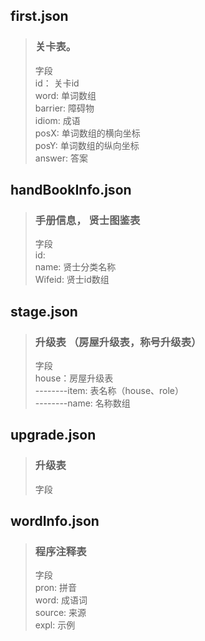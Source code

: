 
## first.json
>  ### 关卡表。  
>  字段    
>        id：  关卡id  
>        word:  单词数组  
>        barrier:  障碍物  
>        idiom:   成语   
>        posX:   单词数组的横向坐标   
>        posY:   单词数组的纵向坐标  
>        answer: 答案  

## handBookInfo.json  
> ### 手册信息， 贤士图鉴表  
> 字段  
> id:  
> name:  贤士分类名称  
> Wifeid: 贤士id数组  

## stage.json  
> ### 升级表 （房屋升级表，称号升级表）
> 字段  
> house：房屋升级表  
>    --------item: 表名称（house、role）  
>    --------name: 名称数组  

## upgrade.json  
> ### 升级表 
> 字段  
> 


## wordInfo.json  
> ### 程序注释表
> 字段  
>  pron:  拼音  
>  word:  成语词  
>  source:  来源  
>  expl:  示例  